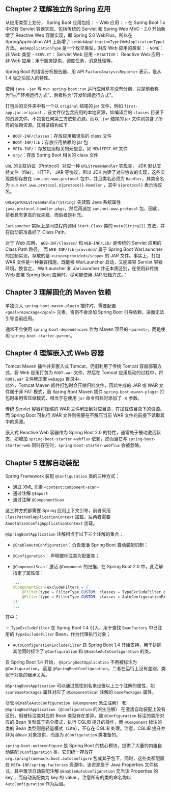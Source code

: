 ## Chapter 2 理解独立的 Spring 应用 ##

从应用类型上划分， Spring Boot 应用包括：
	- Web 应用：
		- 在 Spring Boot 1.x 中仅有 Servlet 容器实现，包括传统的 Servlet 和 Spring Web MVC
		- 2.0 开始新增了 Reactive Web 容器实现，即 Spring 5.0 WebFlux。所以在 SpringApplication API 上新增了 `setWebApplicationType(WebApplicationType)` 方法。 `WebApplicationType` 是一个枚举类型，对应 Web 应用的类型：
			- `NONE`：非 Web 类型
			- `SERVLET`： Servlet Web 应用
			- `REACTIVE`： Reactive Web 应用 
	- 非 Web 应用；用于服务提供，调度任务，消息处理等。

Spring Boot 的错误分析报告器，用 API `FailureAnalysisReporter` 表示，是从 1.4 版之后加入的特性。

使用 `java -jar` 与 `mvn spring-boot:run` 运行应用基本没有分别，只是前者称为“生产环境运行方式”，后者称为“开发阶段运行方式”。

打包后的文件夹中有一个以 `original` 结尾的 jar 文件，例如 `first-app.jar.original` ，该文件仅包含应用的本地资源，如编译后的 `classes` 目录下的资源文件，不包含任何第三方依赖资源。而以 `.jar` 结尾的 jar 文件则包含了所有的依赖资源。其目录结构如下：

- `BOOT-INF/classes`：存放应用编译后的 class 文件
- `BOOT-INF/lib`：存放应用依赖的 jar 包
- `META-INF/`：存放应用相关的元信息，如 `MENIFEST.MF` 文件
- `org/`：存放 Spring Boot 相关的 class 文件

`URL` 的关联协议（Protocol）对应一种 `URLStreamHandler` 实现类， JDK 默认支持文件（file）， HTTP， JAR 等协议，所以 JDK 内建了对应协议的实现，这些实现类都存放在 `sun.net.www.protocol` 包中，并且类名必须为 `Handler`，其类全名为 `sun.net.www.protocol.${protocol}.Handler` ，其中 `${protocol}` 表示协议名。

`URL#getURLStreamHandler(String)` 先读取 Java 系统属性 `java.protocol.handler.pkgs`，然后再追加 `sun.net.www.protocol` 包，因此，前者具有更高的优先级，而后者是补充。

`JarLauncher` 实际上是同进程内调用 `Start-Class` 类的 `main(String[])` 方法，并在启动前准备好了 Class Path。

对于 Web 应用， `WEB-INF/Classes/` 和 `WEB-INF/Lib/` 是传统的 Servlet 应用的 Class Path 路径， 而 `WEB-INF/lib-provided/` 属于 Spring Boot WarLauncher 的定制实现，存放的是 `<scope>provided</scope>` 的 JAR 文件。事实上，打包 WAR 文件是一种兼容措施，既能被 WarLauncher 启动，又能兼容 Servlet 容器环境。换言之， WarLauncher 和 JarLauncher 并无本质区别，在使用非传统 Web 部署 Spring Boot 应用时，尽可能使用 JAR 归档方式。：

## Chapter 3 理解固化的 Maven 依赖 ##

单独引入 `spring-boot-maven-plugin` 插件时，需要配置 `<goal>repackage</goal>` 元素，否则不会添加 Spring Boot 引导依赖，进而无法引导当前应用。

通常不会使用 `spring-boot-dependencies` 作为 Maven 项目的 `<parent>`，而是使用 `spring-boot-starter-parent`。

## Chapter 4 理解嵌入式 Web 容器 ##

Tomcat Maven 插件并非嵌入式 Tomcat，仍旧利用了传统 Tomcat 容器部署方式，将 Web 应用打包为 `ROOT.war` 文件，然后在 Tomcat 应用启动的过程中，将 `ROOT.war` 文件解压至 `webapps` 目录中。  
此外，Tomcat Maven 插件打包时会压缩归档文件，因此生成的 JAR 或 WAR 文件属于非 FAT 模式，而 Spring Boot Maven 插件 `spring-boot-maven-plugin` 打包时采用零压缩模式，相当于在使用 `jar` 命令归档时添加了 `-0` 参数。

传统 Servlet 容器将压缩的 WAR 文件解压到对应目录，在加载该目录下的资源。而 Spring Boot 可执行 WAR 文件则需要在不解压当前 WAR 文件的前提下读取其中的资源。

嵌入式 Reactive Web 容器作为 Spring Boot 2.0 的特性，通常处于被动激活状态，如增加 `spring-boot-starter-webflux` 依赖，然而当它与 `spring-boot-starter-web` 同时存在时，`spring-boot-starter-webflux` 会被忽略。

## Chapter 5 理解自动装配 ##

Spring Framework 装配 `@Configuration` 类的三种方式：

- 通过 XML 元素 `<context:component-scan>`
- 通过注解 `@Import`
- 通过注解 `@ComponentScan`

这三种方式都需要 Spring 应用上下文引导，前者采用 `ClassPathXmlApplicationContext` 加载，后两者需要 `AnnotationConfigApplicationContext` 加载。

`@SpringBootApplication` 注解相当于以下三个注解的集合：

- `@EnableAutoConfiguration`：负责激活 Spring Boot 自动装配机制；
- `@Configuration`： 声明被标注类为配置类；
- `@ComponentScan`：激活 `@Component` 的扫描，在 Spring Boot 2.0 中，此注解指定了属性值：
	
	```java
	...
	@ComponentScan(excludeFilters = {
		@Filter(type = FilterType.CUSTOM, classes = TypeExcludeFilter.class),
		@Filter(type = FilterType.CUSTOM, classes = AutoConfigurationExcludeFilter.class)
	})
	...

其中：

－ `TypeExcludeFilter` 在 Spring Boot 1.4 引入，用于查找 `BeanFactory` 中已注册的 `TypeExcludeFilter` Bean，作为代理执行对象；
- `AutoConfigurationExcludeFilter` 自 Spring Boot 1.4 开始支持，用于排除其他同时标注了 `@Configuration` 和 `@EnableAutoConfiguration` 的类。

自 Spring Boot 1.4 开始， `@SpringBootApplication` 不再被标注为 `@Configuration`， 而是 `@SpringBootConfiguration`，二者在运行上没有差别，类似于对象的继承关系。

`@SpringBootApplication` 可以通过属性别名来设置以上三个注解的属性，如 `scanBasePackages` 属性对应了 `@ComponentScan` 注解的 `basePackages` 属性。

尽管 `@EnableAutoConfiguration`（`@Component` 派生注解） 和 `@SpringBootApplication`（`@Configuration` 的派生注解） 在激活自动装配上没有区别，但被标注类对应的 Bean 类型存在差异。被 `@Configuration` 标注的类所对应的 Bean 类型属于完全模式，执行 CGLIB 提升的操作，而 `@Component` 标注的类的 Bean 类型则是轻量模式（Lite），不存在 CGLIB 处理。注意，CGLIB 提升并非为 `@Bean` 对象提供，而是为 `@Configuration` 类准备的。

`spring-boot-autoconfigure` 是 Spring Boot 的核心模块，提供了大量的内置自动装配 `@Configuration` 类，它们统一存放在 `org.springframework.boot.autoconfigure` 包或其子包下，同时，这些类都配置在 `META-INF/spring.factories` 资源中。该资源属于 Java Properties 文件格式，其中激活自动装配注解 `@EnableAutoConfiguration` 充当该 Properties 的 key ，而自动装配类为 key 的 value 。注意所有的类的命名均以 `AutoConfiguration` 作为后缀。
